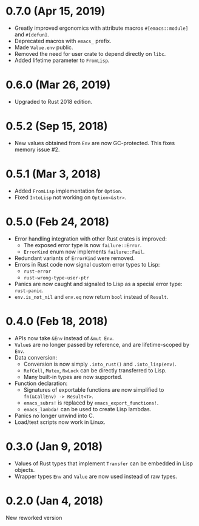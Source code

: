 # 0.7.0 (Apr 15, 2019)
- Greatly improved ergonomics with attribute macros `#[emacs::module]` and `#[defun]`.
- Deprecated macros with `emacs_` prefix.
- Made `Value.env` public.
- Removed the need for user crate to depend directly on `libc`.
- Added lifetime parameter to `FromLisp`.

# 0.6.0 (Mar 26, 2019)
- Upgraded to Rust 2018 edition.

# 0.5.2 (Sep 15, 2018)
- New values obtained from `Env` are now GC-protected. This fixes memory issue #2.

# 0.5.1 (Mar 3, 2018)
- Added `FromLisp` implementation for `Option`.
- Fixed `IntoLisp` not working on `Option<&str>`.

# 0.5.0 (Feb 24, 2018)
- Error handling integration with other Rust crates is improved:
  + The exposed error type is now `failure::Error`.
  + `ErrorKind` enum now implements `failure::Fail`.
- Redundant variants of `ErrorKind` were removed.
- Errors in Rust code now signal custom error types to Lisp:
  + `rust-error`
  + `rust-wrong-type-user-ptr`
- Panics are now caught and signaled to Lisp as a special error type: `rust-panic`.
- `env.is_not_nil` and `env.eq` now return `bool` instead of `Result`.

# 0.4.0 (Feb 18, 2018)
- APIs now take `&Env` instead of `&mut Env`.
- `Value`s are no longer passed by reference, and are lifetime-scoped by `Env`.
- Data conversion:
  + Conversion is now simply `.into_rust()` and `.into_lisp(env)`.
  + `RefCell`, `Mutex`, `RwLock` can be directly transferred to Lisp.
  + Many built-in types are now supported.
- Function declaration:
  + Signatures of exportable functions are now simplified to `fn(&CallEnv) -> Result<T>`.
  + `emacs_subrs!` is replaced by `emacs_export_functions!`.
  + `emacs_lambda!` can be used to create Lisp lambdas.
- Panics no longer unwind into C.
- Load/test scripts now work in Linux.

# 0.3.0 (Jan 9, 2018)
- Values of Rust types that implement `Transfer` can be embedded in Lisp objects.
- Wrapper types `Env` and `Value` are now used instead of raw types.

# 0.2.0 (Jan 4, 2018)
New reworked version

